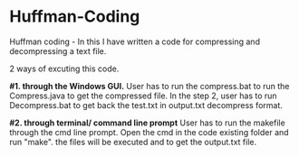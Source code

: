 # Huffman-Coding
Huffman coding - In this I have written a code for compressing and decompressing a text file.

2 ways of excuting this code.

**#1. through the Windows GUI.**
  User has to run the compress.bat to run the Compress.java to get the compressed file. In the step 2, user has to run Decompress.bat to get back the test.txt in output.txt decompress format.

**#2. through terminal/ command line prompt**
  User has to run the makefile through the cmd line prompt. Open the cmd in the code existing folder and run "make". the files will be executed and to get the output.txt file.
